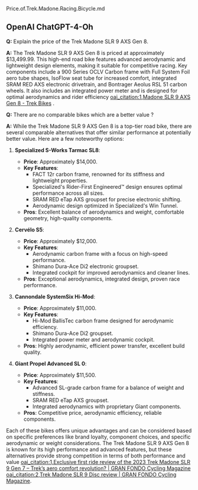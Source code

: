 Price.of.Trek.Madone.Racing.Bicycle.md

## OpenAI ChatGPT-4-Oh

**Q:** Explain the price of the Trek Madone SLR 9 AXS Gen 8.

**A:** The Trek Madone SLR 9 AXS Gen 8 is priced at approximately $13,499.99. This high-end road bike features advanced aerodynamic and lightweight design elements, making it suitable for competitive racing. Key components include a 900 Series OCLV Carbon frame with Full System Foil aero tube shapes, IsoFlow seat tube for increased comfort, integrated SRAM RED AXS electronic drivetrain, and Bontrager Aeolus RSL 51 carbon wheels. It also includes an integrated power meter and is designed for optimal aerodynamics and rider efficiency [oai_citation:1,Madone SLR 9 AXS Gen 8 - Trek Bikes](https://www.trekbikes.com/us/en_US/bikes/road-bikes/performance-road-bikes/madone/madone-slr/madone-slr-9-axs-gen-8/p/46151/) .

**Q:** There are no comparable bikes which are a better value ?

**A:** While the Trek Madone SLR 9 AXS Gen 8 is a top-tier road bike, there are several comparable alternatives that offer similar performance at potentially better value. Here are a few noteworthy options:

1. **Specialized S-Works Tarmac SL8**:
   - **Price**: Approximately $14,000.
   - **Key Features**:
     - FACT 12r carbon frame, renowned for its stiffness and lightweight properties.
     - Specialized's Rider-First Engineered™ design ensures optimal performance across all sizes.
     - SRAM RED eTap AXS groupset for precise electronic shifting.
     - Aerodynamic design optimized in Specialized's Win Tunnel.
   - **Pros**: Excellent balance of aerodynamics and weight, comfortable geometry, high-quality components.

2. **Cervélo S5**:
   - **Price**: Approximately $12,000.
   - **Key Features**:
     - Aerodynamic carbon frame with a focus on high-speed performance.
     - Shimano Dura-Ace Di2 electronic groupset.
     - Integrated cockpit for improved aerodynamics and cleaner lines.
   - **Pros**: Exceptional aerodynamics, integrated design, proven race performance.

3. **Cannondale SystemSix Hi-Mod**:
   - **Price**: Approximately $11,000.
   - **Key Features**:
     - Hi-Mod BallisTec carbon frame designed for aerodynamic efficiency.
     - Shimano Dura-Ace Di2 groupset.
     - Integrated power meter and aerodynamic cockpit.
   - **Pros**: Highly aerodynamic, efficient power transfer, excellent build quality.

4. **Giant Propel Advanced SL 0**:
   - **Price**: Approximately $11,500.
   - **Key Features**:
     - Advanced SL-grade carbon frame for a balance of weight and stiffness.
     - SRAM RED eTap AXS groupset.
     - Integrated aerodynamics with proprietary Giant components.
   - **Pros**: Competitive price, aerodynamic efficiency, reliable components.

Each of these bikes offers unique advantages and can be considered based on specific preferences like brand loyalty, component choices, and specific aerodynamic or weight considerations. The Trek Madone SLR 9 AXS Gen 8 is known for its high performance and advanced features, but these alternatives provide strong competition in terms of both performance and value [oai_citation:1,Exclusive first ride review of the 2023 Trek Madone SLR 9 Gen 7 – Trek’s aero comfort revolution? | GRAN FONDO Cycling Magazine](https://granfondo-cycling.com/review-2023-trek-madone-slr-9-gen-7/) [oai_citation:2,Trek Madone SLR 9 Disc review | GRAN FONDO Cycling Magazine](https://granfondo-cycling.com/trek-madone-slr-9-disc-review/).
